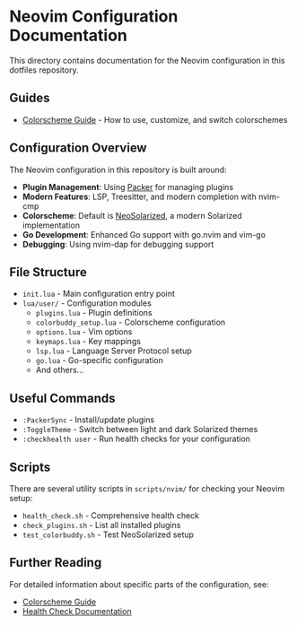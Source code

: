 # Neovim Configuration Documentation

This directory contains documentation for the Neovim configuration in this dotfiles repository.

## Guides

- [Colorscheme Guide](colorscheme_guide.md) - How to use, customize, and switch colorschemes

## Configuration Overview

The Neovim configuration in this repository is built around:

- **Plugin Management**: Using [Packer](https://github.com/wbthomason/packer.nvim) for managing plugins
- **Modern Features**: LSP, Treesitter, and modern completion with nvim-cmp
- **Colorscheme**: Default is [NeoSolarized](https://github.com/svrana/neosolarized.nvim), a modern Solarized implementation
- **Go Development**: Enhanced Go support with go.nvim and vim-go
- **Debugging**: Using nvim-dap for debugging support

## File Structure

- `init.lua` - Main configuration entry point
- `lua/user/` - Configuration modules
  - `plugins.lua` - Plugin definitions
  - `colorbuddy_setup.lua` - Colorscheme configuration
  - `options.lua` - Vim options
  - `keymaps.lua` - Key mappings
  - `lsp.lua` - Language Server Protocol setup
  - `go.lua` - Go-specific configuration
  - And others...

## Useful Commands

- `:PackerSync` - Install/update plugins
- `:ToggleTheme` - Switch between light and dark Solarized themes
- `:checkhealth user` - Run health checks for your configuration

## Scripts

There are several utility scripts in `scripts/nvim/` for checking your Neovim setup:

- `health_check.sh` - Comprehensive health check
- `check_plugins.sh` - List all installed plugins
- `test_colorbuddy.sh` - Test NeoSolarized setup

## Further Reading

For detailed information about specific parts of the configuration, see:

- [Colorscheme Guide](colorscheme_guide.md)
- [Health Check Documentation](../scripts/nvim/health_check.sh) 
